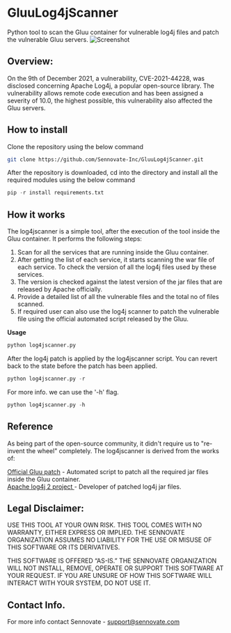# GluuLog4jScanner
Python tool to scan the Gluu container for vulnerable log4j files and patch the vulnerable Gluu servers.
![Screenshot](https://github.com/Sennovate-Inc/GluuLog4jScanner/blob/main/screenshot.png)

## **Overview:**
On the 9th of December 2021, a vulnerability, CVE-2021-44228, was disclosed concerning Apache Log4j, a popular open-source library. The vulnerability allows remote code execution and has been assigned a severity of 10.0, the highest possible, this vulnerability also affected the Gluu servers.

## **How to install**

Clone the repository using the below command
```bash
git clone https://github.com/Sennovate-Inc/GluuLog4jScanner.git
```

After the repository is downloaded, cd into the directory and install all the required modules using the below command
```python
pip -r install requirements.txt
```

## **How it works**

The log4jscanner is a simple tool, after the execution of the tool inside the Gluu container. It performs the following steps:<br/>
1. Scan for all the services that are running inside the Gluu container.<br/>
2. After getting the list of each service, it starts scanning the war file of each service. To check the version of all the log4j files used by these services.<br/>
3. The version is checked against the latest version of the jar files that are released by Apache officially.<br/>
4. Provide a detailed list of all the vulnerable files and the total no of files scanned.<br/>
5. If required user can also use the log4j scanner to patch the vulnerable file using the official automated script released by the Gluu.<br/>

**Usage**
```python
python log4jscanner.py
```
After the log4j patch is applied by the log4jscanner script. You can revert back to the state before the patch has been applied.
```python
python log4jscanner.py -r
```
For more info. we can use the '-h' flag.
```python
python log4jscanner.py -h
```

## **Reference**
As being part of the open-source community, it didn't require us to "re-invent the wheel" completely. The log4jscanner is derived from the works of:

[Official Gluu patch](https://repo.gluu.org/upd/update_log4j.run) - Automated script to patch all the required jar files inside the Gluu container. <br/>
[Apache log4j 2 project ](https://logging.apache.org/log4j/2.x/index.html) - Developer of patched log4j jar files.<br/>

## **Legal Disclaimer:**
USE THIS TOOL AT YOUR OWN RISK. THIS TOOL COMES WITH NO WARRANTY, EITHER EXPRESS OR IMPLIED. THE SENNOVATE ORGANIZATION ASSUMES NO LIABILITY FOR THE USE OR MISUSE OF THIS SOFTWARE OR ITS DERIVATIVES.

THIS SOFTWARE IS OFFERED “AS-IS.” THE SENNOVATE ORGANIZATION WILL NOT INSTALL, REMOVE, OPERATE OR SUPPORT THIS SOFTWARE AT YOUR REQUEST. IF YOU ARE UNSURE OF HOW THIS SOFTWARE WILL INTERACT WITH YOUR SYSTEM, DO NOT USE IT.

## **Contact Info.**
For more info contact Sennovate - [support@sennovate.com](mailto:support@sennovate.com)

